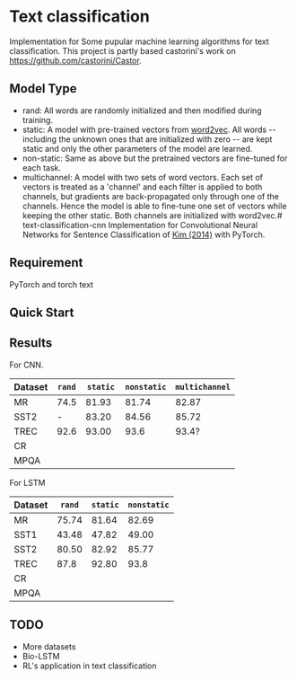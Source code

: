 # Text classification

Implementation for Some pupular machine learning algorithms for text classification.
This project is partly based castorini's work on https://github.com/castorini/Castor. 

## Model Type

- rand: All words are randomly initialized and then modified during training.
- static: A model with pre-trained vectors from [word2vec](https://code.google.com/archive/p/word2vec/). All words -- including the unknown ones that are initialized with zero -- are kept static and only the other parameters of the model are learned.
- non-static: Same as above but the pretrained vectors are fine-tuned for each task.
- multichannel: A model with two sets of word vectors. Each set of vectors is treated as a 'channel' and each filter is applied to both channels, but gradients are back-propagated only through one of the channels. Hence the model is able to fine-tune one set of vectors while keeping the other static. Both channels are initialized with word2vec.# text-classification-cnn
Implementation for Convolutional Neural Networks for Sentence Classification of [Kim (2014)](https://arxiv.org/abs/1408.5882) with PyTorch.

## Requirement

PyTorch and torch text

## Quick Start



## Results

For CNN.  

Dataset | `rand` | `static` | `nonstatic` | `multichannel`
--- | --- | --- | --- | ---
MR | 74.5 | 81.93  | 81.74 | 82.87
SST2| - |83.20   |84.56  |85.72 
TREC | 92.6 | 93.00 | 93.6 | 93.4?
CR |  |  |  | 
MPQA |  |  |  | 

For LSTM


Dataset | `rand` | `static` | `nonstatic` 
--- | --- | --- | --- 
MR |75.74  | 81.64 |82.69  | 
SST1 |43.48  |47.82  | 49.00 | 
SST2 | 80.50 |  82.92|85.77  | 
TREC | 87.8 | 92.80 | 93.8 
CR |  |  |  | 
MPQA |  |  |  | 




## TODO

- More datasets
- Bio-LSTM
- RL's application in text classification

